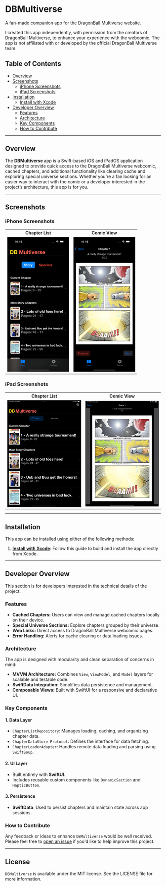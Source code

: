 
# DBMultiverse

A fan-made companion app for the [DragonBall Multiverse](https://www.dragonball-multiverse.com) website. 

I created this app independently, with permission from the creators of DragonBall Multiverse, to enhance your experience with the webcomic. The app is not affiliated with or developed by the official DragonBall Multiverse team.

## Table of Contents
- [Overview](#overview)
- [Screenshots](#screenshots)
  - [iPhone Screenshots](#iphone-screenshots)
  - [iPad Screenshots](#ipad-screenshots)
- [Installation](#installation)
  - [Install with Xcode](docs/XcodeInstallation.md)
- [Developer Overview](#developer-overview)
  - [Features](#features)
  - [Architecture](#architecture)
  - [Key Components](#key-components)
  - [How to Contribute](#how-to-contribute)

---

## Overview

The **DBMultiverse** app is a Swift-based iOS and iPadOS application designed to provide quick access to the DragonBall Multiverse webcomic, cached chapters, and additional functionality like clearing cache and exploring special universe sections. Whether you're a fan looking for an easier way to interact with the comic or a developer interested in the project’s architecture, this app is for you.

---

## Screenshots

### iPhone Screenshots

<table>
  <tr>
    <td align="center"><strong>Chapter List</strong></td>
    <td align="center"><strong>Comic View</strong></td>
  </tr>
  <tr>
    <td><img src="media/iphone_chapterList.png" alt="iPhone Chapter List" width="200"/></td>
    <td><img src="media/iphone_comicView.png" alt="iPhone Comic View" width="200"/></td>
  </tr>
</table>

### iPad Screenshots

<table>
  <tr>
    <td align="center"><strong>Chapter List</strong></td>
    <td align="center"><strong>Comic View</strong></td>
  </tr>
  <tr>
    <td><img src="media/ipad_chapterList.png" alt="iPad Chapter List" width="300"/></td>
    <td><img src="media/ipad_comicView.png" alt="iPad Comic View" width="300"/></td>
  </tr>
</table>

---

## Installation

This app can be installed using either of the following methods:

1. **[Install with Xcode](docs/XcodeInstallation.md)**: Follow this guide to build and install the app directly from Xcode.

---

## Developer Overview

This section is for developers interested in the technical details of the project.

### Features

- **Cached Chapters:** Users can view and manage cached chapters locally on their device.
- **Special Universe Sections:** Explore chapters grouped by their universe.
- **Web Links:** Direct access to DragonBall Multiverse webcomic pages.
- **Error Handling:** Alerts for cache clearing or data loading issues.

### Architecture

The app is designed with modularity and clean separation of concerns in mind:

- **MVVM Architecture:** Combines `View`, `ViewModel`, and `Model` layers for scalable and testable code.
- **SwiftData Integration:** Simplifies data persistence and management.
- **Composable Views:** Built with SwiftUI for a responsive and declarative UI.

### Key Components

#### 1. **Data Layer**
   - `ChapterListRepository`: Manages loading, caching, and organizing chapter data.
   - `ChapterDataStore Protocol`: Defines the interface for data fetching.
   - `ChapterLoaderAdapter`: Handles remote data loading and parsing using `SwiftSoup`.

#### 2. **UI Layer**
   - Built entirely with **SwiftUI**.
   - Includes reusable custom components like `DynamicSection` and `HapticButton`.

#### 3. **Persistence**
   - **SwiftData**: Used to persist chapters and maintain state across app sessions.

### How to Contribute

Any feedback or ideas to enhance `DBMultiverse` would be well received. Please feel free to [open an issue](https://github.com/nikolainobadi/DBMultiverse/issues/new) if you'd like to help improve this project.

---

## License

`DBMultiverse` is available under the MIT license. See the LICENSE file for more information.
